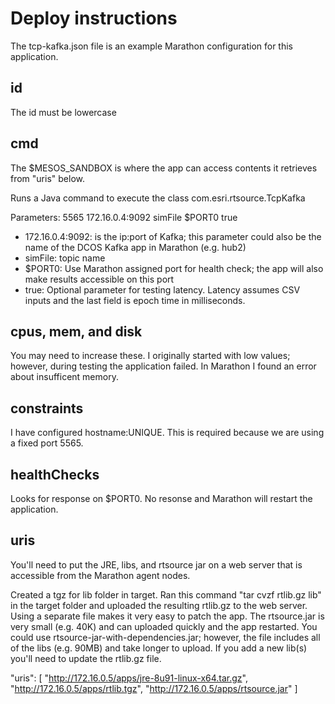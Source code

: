 # Deploy instructions

The tcp-kafka.json file is an example Marathon configuration for this application.

## id
The id must be lowercase

## cmd
The $MESOS_SANDBOX is where the app can access contents it retrieves from "uris" below.

Runs a Java command to execute the class com.esri.rtsource.TcpKafka

Parameters: 5565 172.16.0.4:9092 simFile $PORT0 true
- 172.16.0.4:9092: is the ip:port of Kafka; this parameter could also be the name of the DCOS Kafka app in Marathon (e.g. hub2)
- simFile: topic name
- $PORT0: Use Marathon assigned port for health check; the app will also make results accessible on this port
- true: Optional parameter for testing latency.  Latency assumes CSV inputs and the last field is epoch time in milliseconds.

## cpus, mem, and disk
You may need to increase these. I originally started with low values; however, during testing the application failed. In Marathon I found an error about insufficent memory. 

## constraints
I have configured hostname:UNIQUE. This is required because we are using a fixed port 5565.

## healthChecks
Looks for response on $PORT0. No resonse and Marathon will restart the application.

## uris
You'll need to put the JRE, libs, and rtsource jar on a web server that is accessible from the Marathon agent nodes.

Created a tgz for lib folder in target. Ran this command "tar cvzf rtlib.gz lib" in the target folder and uploaded the resulting rtlib.gz to the web server. Using a separate file makes it very easy to patch the app. The rtsource.jar is very small (e.g. 40K) and can uploaded quickly and the app restarted.  You could use rtsource-jar-with-dependencies.jar; however, the file includes all of the libs (e.g. 90MB) and take longer to upload. If you add a new lib(s) you'll need to update the rtlib.gz file.

"uris": [
    "http://172.16.0.5/apps/jre-8u91-linux-x64.tar.gz",
    "http://172.16.0.5/apps/rtlib.tgz",
    "http://172.16.0.5/apps/rtsource.jar"
  ]
